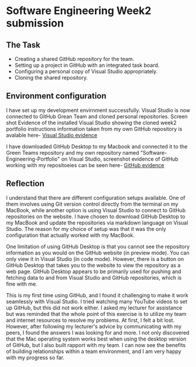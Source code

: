 ﻿# Software Engineering Week2 submission


## The Task
* Creating a shared GitHub repository for the team.
* Setting up a project in GitHub with an integrated task board.
* Configuring a personal copy of Visual Studio appropriately.
* Cloning the shared repository.


## Environment configuration

  I have set up my development envirnment successfully. Visual Studio is now connected to GitHub Grean Team and cloned personal
  repositories. Screen shot Evidence of the installed Visual Studio showing the cloned week2 portfolio instructions
  information taken from my own GitHub repository is avalable here- [Visual Studio evidence](https://github.com/Mark070707/Software-Engineering-Portfolio/blob/main/images/Visual%20Studio%20screenshot.png)

  I have downloaded GitHub Desktop to my Macbook and connected it to the Green Teams repository and my own
  repository named "Software-Engineering-Portfolio" on Visual Studio, screenshot evidence of GitHub working
  with my repositoeies can be seen here- [GitHub evidence](https://github.com/Mark070707/Software-Engineering-Portfolio/blob/main/images/GitHub%20screenshot.png)


## Reflection

  I understand that there are different configuration setups available. One of them involves using Git version control
  directly from the terminal on my MacBook, while another option is using Visual Studio to connect to GitHub repositories
  on the website. I have chosen to download GitHub Desktop to my MacBook and update the repositories via markdown language
  on Visual Studio. The reason for my choice of setup was that it was the only configuration that actually worked with
  my MacBook.

  One limitation of using GitHub Desktop is that you cannot see the repository information as you would on the GitHub
  website (in preview mode). You can only view it in Visual Studio (in code mode). However, there is a button on GitHub
  Desktop that takes you to the website to view the repository as a web page. GitHub Desktop appears to be primarily used
  for pushing and fetching data to and from Visual Studio and GitHub repositories, which is fine with me.

  This is my first time using GitHub, and I found it challenging to make it work seamlessly with Visual Studio. I tried
  watching many YouTube videos to set up GitHub, but this did not work either. I asked my lecturer for assistance but was
  reminded that the whole point of this exercise is to utilize my team and internet resources to resolve my problems. At
  first, I felt a bit lost. However, after following my lecturer's advice by communicating with my peers, I found the
  answers I was looking for and more. I not only discovered that the Mac operating system works best when using the
  desktop version of GitHub, but I also built rapport with my team. I can now see the benefits of building relationships
  within a team environment, and I am very happy with my progress so far.